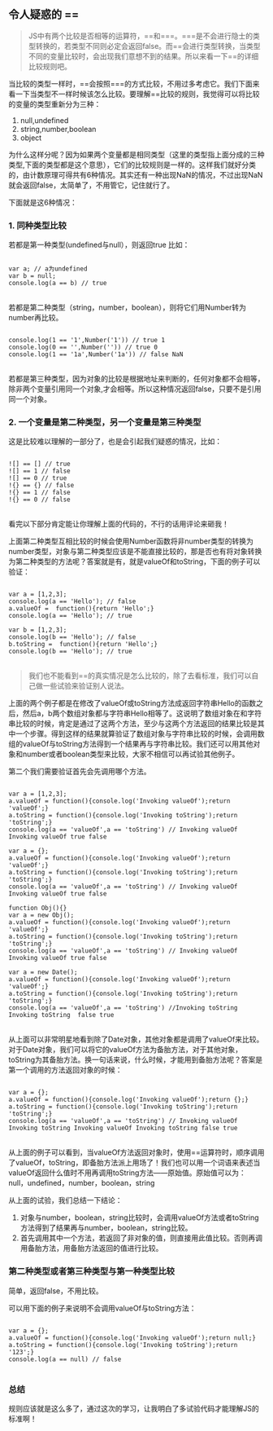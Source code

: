 ## 令人疑惑的 ==

> JS中有两个比较是否相等的运算符，==和===。===是不会进行隐士的类型转换的，若类型不同则必定会返回false。而==会进行类型转换，当类型不同的变量比较时，会出现我们意想不到的结果。所以来看一下==的详细比较规则吧。

当比较的类型一样时，==会按照===的方式比较，不用过多考虑它。我们下面来看一下当类型不一样时候该怎么比较。要理解==比较的规则，我觉得可以将比较的变量的类型重新分为三种：

1. null,undefined
2. string,number,boolean
3. object

为什么这样分呢？因为如果两个变量都是相同类型（这里的类型指上面分成的三种类型,下面的类型都是这个意思），它们的比较规则是一样的。这样我们就好分类的，由计数原理可得共有6种情况。其实还有一种出现NaN的情况，不过出现NaN就会返回false，太简单了，不用管它，记住就行了。

下面就是这6种情况：

### 1. 同种类型比较

若都是第一种类型(undefined与null），则返回true
比如：

<pre>
<code>
var a; // a为undefined
var b = null;
console.log(a == b) // true 
</code>
</pre>

若都是第二种类型（string，number，boolean），则将它们用Number转为number再比较。

<pre>
<code>
console.log(1 == '1',Number('1')) // true 1
console.log(0 == '',Number('')) // true 0
console.log(1 == '1a',Number('1a')) // false NaN
</code>
</pre>

若都是第三种类型，因为对象的比较是根据地址来判断的，任何对象都不会相等，除非两个变量引用同一个对象,才会相等。所以这种情况返回false，只要不是引用同一个对象。

### 2. 一个变量是第二种类型，另一个变量是第三种类型

这是比较难以理解的一部分了，也是会引起我们疑惑的情况，比如：

<pre>
<code>
![] == [] // true
![] == 1 // false
![] == 0 // true
!{} == {} // false
!{} == 1 // false
!{} == 0 // false
</code>
</pre>

看完以下部分肯定能让你理解上面的代码的，不行的话用评论来砸我！

上面第二种类型互相比较的时候会使用Number函数将非number类型的转换为number类型，对象与第二种类型应该是不能直接比较的，那是否也有将对象转换为第二种类型的方法呢？答案就是有，就是valueOf和toString，下面的例子可以验证：

<pre>
<code>
var a = [1,2,3];
console.log(a == 'Hello'); // false
a.valueOf =  function(){return 'Hello';}
console.log(a == 'Hello'); // true 

var b = [1,2,3];
console.log(b == 'Hello'); // false
b.toString =  function(){return 'Hello';}
console.log(b == 'Hello'); // true 
</code>
</pre>

> 我们也不能看到==的真实情况是怎么比较的，除了去看标准，我们可以自己做一些试验来验证别人说法。

上面的两个例子都是在修改了valueOf或toString方法成返回字符串Hello的函数之后，然后a，b两个数组对象都与字符串Hello相等了。这说明了数组对象在和字符串比较的时候，肯定是通过了这两个方法，至少与这两个方法返回的结果比较是其中一个步骤。得到这样的结果就算验证了数组对象与字符串比较的时候，会调用数组的valueOf与toString方法得到一个结果再与字符串比较。我们还可以用其他对象和number或者boolean类型来比较，大家不相信可以再试验其他例子。

第二个我们需要验证首先会先调用哪个方法。

<pre>
<code>
var a = [1,2,3];
a.valueOf = function(){console.log('Invoking valueOf');return 'valueOf';}
a.toString = function(){console.log('Invoking toString');return 'toString';}
console.log(a == 'valueOf',a == 'toString') // Invoking valueOf Invoking valueOf true false

var a = {};
a.valueOf = function(){console.log('Invoking valueOf');return 'valueOf';}
a.toString = function(){console.log('Invoking toString');return 'toString';}
console.log(a == 'valueOf',a == 'toString') // Invoking valueOf Invoking valueOf true false

function Obj(){}
var a = new Obj();
a.valueOf = function(){console.log('Invoking valueOf');return 'valueOf';}
a.toString = function(){console.log('Invoking toString');return 'toString';}
console.log(a == 'valueOf',a == 'toString') // Invoking valueOf Invoking valueOf true false

var a = new Date();
a.valueOf = function(){console.log('Invoking valueOf');return 'valueOf';}
a.toString = function(){console.log('Invoking toString');return 'toString';}
console.log(a == 'valueOf',a == 'toString') //Invoking toString Invoking toString  false true
</code>
</pre>

从上面可以非常明星地看到除了Date对象，其他对象都是调用了valueOf来比较。对于Date对象，我们可以将它的valueOf方法为备胎方法，对于其他对象，toString为其备胎方法。换一句话来说，什么时候，才能用到备胎方法呢？答案是第一个调用的方法返回对象的时候：

<pre>
<code>
var a = {};
a.valueOf = function(){console.log('Invoking valueOf');return {};}
a.toString = function(){console.log('Invoking toString');return 'toString';}
console.log(a == 'valueOf',a == 'toString') // Invoking valueOf Invoking toString Invoking valueOf Invoking toString false true
</code>
</pre>

从上面的例子可以看到，当valueOf方法返回对象时，使用==运算符时，顺序调用了valueOf，toString，即备胎方法派上用场了！我们也可以用一个词语来表述当valueOf返回什么值时不用再调用toString方法——原始值。原始值可以为：null，undefined，number，boolean，string

从上面的试验，我们总结一下结论：

1. 对象与number，boolean，string比较时，会调用valueOf方法或者toString方法得到了结果再与number，boolean，string比较。
2. 首先调用其中一个方法，若返回了非对象的值，则直接用此值比较。否则再调用备胎方法，用备胎方法返回的值进行比较。

### 第二种类型或者第三种类型与第一种类型比较

简单，返回false，不用比较。

可以用下面的例子来说明不会调用valueOf与toString方法：

<pre>
<code>
var a = {};
a.valueOf = function(){console.log('Invoking valueOf');return null;}
a.toString = function(){console.log('Invoking toString');return '123';}
console.log(a == null) // false 
</code>
</pre>

### 总结

规则应该就是这么多了，通过这次的学习，让我明白了多试验代码才能理解JS的标准啊！
